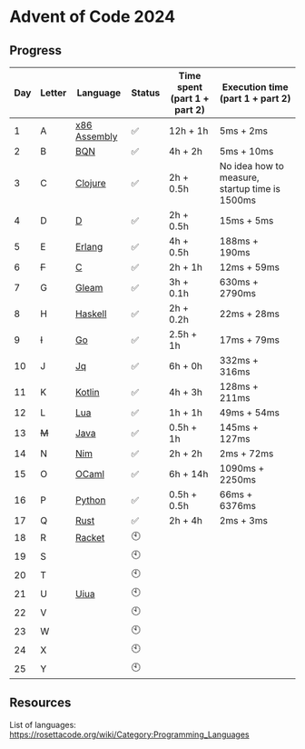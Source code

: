 # Advent of Code 2024

## Progress

Day | Letter | Language            | Status | Time spent (part 1 + part 2) | Execution time (part 1 + part 2)
--- | ---    | ---                 | ---    | ---                          | ---
1   | A      | [x86 Assembly][asm] | ✅     | 12h + 1h                     | 5ms + 2ms
2   | B      | [BQN][bqn]          | ✅     | 4h + 2h                      | 5ms + 10ms
3   | C      | [Clojure][clojure]  | ✅     | 2h + 0.5h                    | No idea how to measure, startup time is 1500ms
4   | D      | [D][d]              | ✅     | 2h + 0.5h                    | 15ms + 5ms
5   | E      | [Erlang][erlang]    | ✅     | 4h + 0.5h                    | 188ms + 190ms
6   | ~~F~~  | [C][c]              | ✅     | 2h + 1h                      | 12ms + 59ms
7   | G      | [Gleam][gleam]      | ✅     | 3h + 0.1h                    | 630ms + 2790ms
8   | H      | [Haskell][haskell]  | ✅     | 2h + 0.2h                    | 22ms + 28ms
9   | ~~I~~  | [Go][go]            | ✅     | 2.5h + 1h                    | 17ms + 79ms
10  | J      | [Jq][jq]            | ✅     | 6h + 0h                      | 332ms + 316ms
11  | K      | [Kotlin][kotlin]    | ✅     | 4h + 3h                      | 128ms + 211ms
12  | L      | [Lua][lua]          | ✅     | 1h + 1h                      | 49ms + 54ms
13  | ~~M~~  | [Java][java]        | ✅     | 0.5h + 1h                    | 145ms + 127ms
14  | N      | [Nim][nim]          | ✅     | 2h + 2h                      | 2ms + 72ms
15  | O      | [OCaml][ocaml]      | ✅     | 6h + 14h                     | 1090ms + 2250ms
16  | P      | [Python][python]    | ✅     | 0.5h + 0.5h                  | 66ms + 6376ms
17  | Q      | [Rust][rust]        | ✅     | 2h + 4h                      | 2ms + 3ms
18  | R      | [Racket][racket]    | 🕙     |                              |
19  | S      |                     | 🕙     |                              |
20  | T      |                     | 🕙     |                              |
21  | U      | [Uiua][uiua]        | 🕙     |                              |
22  | V      |                     | 🕙     |                              |
23  | W      |                     | 🕙     |                              |
24  | X      |                     | 🕙     |                              |
25  | Y      |                     | 🕙     |                              |

## Resources

List of languages: https://rosettacode.org/wiki/Category:Programming_Languages

[asm]: https://rosettacode.org/wiki/Category:X86_Assembly
[bqn]: https://rosettacode.org/wiki/Category:BQN
[clojure]: https://rosettacode.org/wiki/Category:Clojure
[d]: https://rosettacode.org/wiki/Category:D
[erlang]: https://rosettacode.org/wiki/Category:Erlang
[c]: https://rosettacode.org/wiki/Category:C
[gleam]: https://rosettacode.org/wiki/Category:Gleam
[haskell]: https://rosettacode.org/wiki/Category:Haskell
[go]: https://rosettacode.org/wiki/Category:Go
[jq]: https://rosettacode.org/wiki/Category:Jq
[kotlin]: https://rosettacode.org/wiki/Category:Kotlin
[lua]: https://rosettacode.org/wiki/Category:Lua
[java]: https://rosettacode.org/wiki/Category:Java
[nim]: https://rosettacode.org/wiki/Category:Nim
[ocaml]: https://rosettacode.org/wiki/Category:OCaml
[python]: https://rosettacode.org/wiki/Category:Python
[rust]: https://rosettacode.org/wiki/Category:Rust
[racket]: https://rosettacode.org/wiki/Category:Racket
[uiua]: https://rosettacode.org/wiki/Category:Uiua
